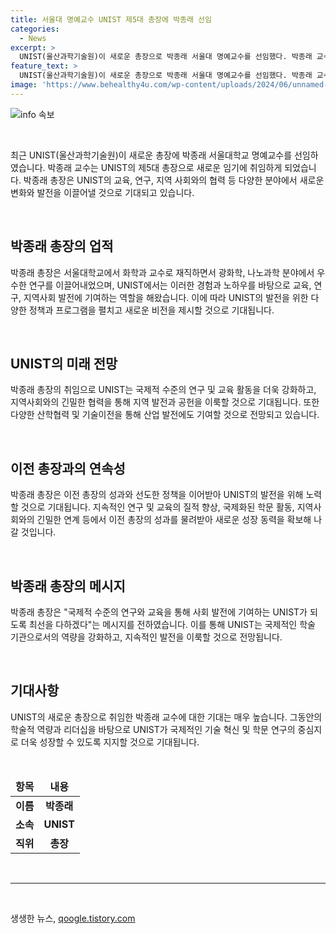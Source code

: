 ```yaml
---
title: 서울대 명예교수 UNIST 제5대 총장에 박종래 선임
categories:
  - News
excerpt: >
  UNIST(울산과학기술원)이 새로운 총장으로 박종래 서울대 명예교수를 선임했다. 박종래 교수는 물리학 분야에서의 우수한 연구와 리더십으로 인정받았으며, UNIST의 발전과 성장을 이끌 것으로 기대된다.
feature_text: >
  UNIST(울산과학기술원)이 새로운 총장으로 박종래 서울대 명예교수를 선임했다. 박종래 교수는 물리학 분야에서의 우수한 연구와 리더십으로 인정받았으며, UNIST의 발전과 성장을 이끌 것으로 기대된다.
image: 'https://www.behealthy4u.com/wp-content/uploads/2024/06/unnamed-file.png'
---
```


<p><img src="https://www.behealthy4u.com/wp-content/uploads/2024/06/unnamed-file.png" alt="info 속보" /></p>

<p data-ke-size="size16">&nbsp;</p>

<p>최근 UNIST(울산과학기술원)이 새로운 총장에 박종래 서울대학교 명예교수를 선임하였습니다. 박종래 교수는 UNIST의 제5대 총장으로 새로운 임기에 취임하게 되었습니다. 박종래 총장은 UNIST의 교육, 연구, 지역 사회와의 협력 등 다양한 분야에서 새로운 변화와 발전을 이끌어낼 것으로 기대되고 있습니다.</p></p>

<p data-ke-size="size16">&nbsp;</p>

<h2 data-ke-size="size26">박종래 총장의 업적</h2>

<p data-ke-size="size16">박종래 총장은 서울대학교에서 화학과 교수로 재직하면서 광화학, 나노과학 분야에서 우수한 연구를 이끌어내었으며, UNIST에서는 이러한 경험과 노하우를 바탕으로 교육, 연구, 지역사회 발전에 기여하는 역할을 해왔습니다. 이에 따라 UNIST의 발전을 위한 다양한 정책과 프로그램을 펼치고 새로운 비전을 제시할 것으로 기대됩니다.</p>

<p data-ke-size="size16">&nbsp;</p>

<h2 data-ke-size="size26">UNIST의 미래 전망</h2>

<p data-ke-size="size16">박종래 총장의 취임으로 UNIST는 국제적 수준의 연구 및 교육 활동을 더욱 강화하고, 지역사회와의 긴밀한 협력을 통해 지역 발전과 공헌을 이룩할 것으로 기대됩니다. 또한 다양한 산학협력 및 기술이전을 통해 산업 발전에도 기여할 것으로 전망되고 있습니다.</p>

<p data-ke-size="size16">&nbsp;</p>

<h2 data-ke-size="size26">이전 총장과의 연속성</h2>

<p data-ke-size="size16">박종래 총장은 이전 총장의 성과와 선도한 정책을 이어받아 UNIST의 발전을 위해 노력할 것으로 기대됩니다. 지속적인 연구 및 교육의 질적 향상, 국제화된 학문 활동, 지역사회와의 긴밀한 연계 등에서 이전 총장의 성과를 물려받아 새로운 성장 동력을 확보해 나갈 것입니다.</p>

<p data-ke-size="size16">&nbsp;</p>

<h2 data-ke-size="size26">박종래 총장의 메시지</h2>

<p data-ke-size="size16">박종래 총장은 "국제적 수준의 연구와 교육을 통해 사회 발전에 기여하는 UNIST가 되도록 최선을 다하겠다"는 메시지를 전하였습니다. 이를 통해 UNIST는 국제적인 학술 기관으로서의 역량을 강화하고, 지속적인 발전을 이룩할 것으로 전망됩니다.</p>

<p data-ke-size="size16">&nbsp;</p>

<h2 data-ke-size="size26">기대사항</h2>

<p data-ke-size="size16">UNIST의 새로운 총장으로 취임한 박종래 교수에 대한 기대는 매우 높습니다. 그동안의 학술적 역량과 리더십을 바탕으로 UNIST가 국제적인 기술 혁신 및 학문 연구의 중심지로 더욱 성장할 수 있도록 지지할 것으로 기대됩니다.</p>

<p data-ke-size="size16">&nbsp;</p>

<table>
<thead>
<tr>
<td style="text-align: center; height: 17px;"><strong>항목</strong></td>
<td style="text-align: center; height: 17px;"><strong>내용</strong></td>
</tr>
</thead>
<tbody>
<tr>
<td style="text-align: center; height: 17px;"><strong>이름</strong></td>
<td style="text-align: center; height: 17px;"><b>박종래</b></td>
</tr>
<tr>
<td style="text-align: center; height: 17px;"><strong>소속</strong></td>
<td style="text-align: center; height: 17px;"><b>UNIST</b></td>
</tr>
<tr>
<td style="text-align: center; height: 17px;"><strong>직위</strong></td>
<td style="text-align: center; height: 17px;"><b>총장</b></td>
</tr>
</tbody>
</table>

<p data-ke-size="size16">&nbsp;</p>

<hr>

<p data-ke-size="size16">&nbsp;</p>
생생한 뉴스, <a href="https://qoogle.tistory.com" rel="dofollow">qoogle.tistory.com</a>


